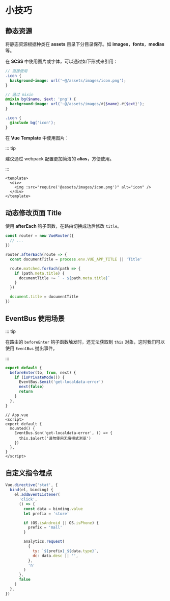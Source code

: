 # 小技巧

## 静态资源

将静态资源根据种类在 **assets** 目录下分目录保存。如 **images**，**fonts**，**medias**等。

在 **SCSS** 中使用图片或字体，可以通过如下形式来引用：

```scss
// 直接使用
.icon {
  background-image: url('~@/assets/images/icon.png');
}

// 通过 mixin
@mixin bg($name, $ext: 'png') {
  background-image: url('~@/assets/images/#{$name}.#{$ext}');
}

.icon {
  @include bg('icon');
}
```

在 **Vue Template** 中使用图片：

::: tip

建议通过 webpack 配置更加简洁的 **alias**，方便使用。

:::

```vue
<template>
  <div>
    <img :src="require('@assets/images/icon.png')" alt="icon" />
  </div>
</template>
```

## 动态修改页面 Title

使用 **afterEach** 钩子函数，在路由切换成功后修改 `title`。

```js
const router = new VueRouter({
  // ...
})

router.afterEach(route => {
  const documentTitle = process.env.VUE_APP_TITLE || 'Title'

  route.matched.forEach(path => {
    if (path.meta.title) {
      documentTitle += ` - ${path.meta.title}`
    }
  })

  document.title = documentTitle
})
```

## EventBus 使用场景

::: tip

在路由的 `beforeEnter` 钩子函数触发时，还无法获取到 `this` 对象，这时我们可以使用 `EventBus` 抛出事件。

:::

```js
export default {
  beforeEnter(to, from, next) {
    if (isPrivateMode()) {
      EventBus.$emit('get-localdata-error')
      next(false)
      return
    }
  },
}
```

```vue
// App.vue
<script>
export default {
  mounted() {
    EventBus.$on('get-localdata-error', () => {
      this.$alert('请勿使用无痕模式浏览')
    })
  },
}
</script>
```

## 自定义指令埋点

```js
Vue.directive('stat', {
  bind(el, binding) {
    el.addEventListener(
      'click',
      () => {
        const data = binding.value
        let prefix = 'store'

        if (OS.isAndroid || OS.isPhone) {
          prefix = 'mall'
        }

        analytics.request(
          {
            ty: `${prefix}_${data.type}`,
            dc: data.desc || '',
          },
          'n'
        )
      },
      false
    )
  },
})
```
